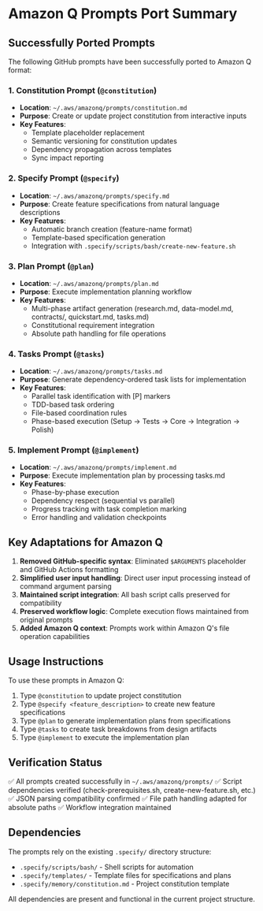 # Amazon Q Prompts Port Summary

## Successfully Ported Prompts

The following GitHub prompts have been successfully ported to Amazon Q format:

### 1. Constitution Prompt (`@constitution`)
- **Location**: `~/.aws/amazonq/prompts/constitution.md`
- **Purpose**: Create or update project constitution from interactive inputs
- **Key Features**: 
  - Template placeholder replacement
  - Semantic versioning for constitution updates
  - Dependency propagation across templates
  - Sync impact reporting

### 2. Specify Prompt (`@specify`)
- **Location**: `~/.aws/amazonq/prompts/specify.md`
- **Purpose**: Create feature specifications from natural language descriptions
- **Key Features**:
  - Automatic branch creation (feature-name format)
  - Template-based specification generation
  - Integration with `.specify/scripts/bash/create-new-feature.sh`

### 3. Plan Prompt (`@plan`)
- **Location**: `~/.aws/amazonq/prompts/plan.md`
- **Purpose**: Execute implementation planning workflow
- **Key Features**:
  - Multi-phase artifact generation (research.md, data-model.md, contracts/, quickstart.md, tasks.md)
  - Constitutional requirement integration
  - Absolute path handling for file operations

### 4. Tasks Prompt (`@tasks`)
- **Location**: `~/.aws/amazonq/prompts/tasks.md`
- **Purpose**: Generate dependency-ordered task lists for implementation
- **Key Features**:
  - Parallel task identification with [P] markers
  - TDD-based task ordering
  - File-based coordination rules
  - Phase-based execution (Setup → Tests → Core → Integration → Polish)

### 5. Implement Prompt (`@implement`)
- **Location**: `~/.aws/amazonq/prompts/implement.md`
- **Purpose**: Execute implementation plan by processing tasks.md
- **Key Features**:
  - Phase-by-phase execution
  - Dependency respect (sequential vs parallel)
  - Progress tracking with task completion marking
  - Error handling and validation checkpoints

## Key Adaptations for Amazon Q

1. **Removed GitHub-specific syntax**: Eliminated `$ARGUMENTS` placeholder and GitHub Actions formatting
2. **Simplified user input handling**: Direct user input processing instead of command argument parsing
3. **Maintained script integration**: All bash script calls preserved for compatibility
4. **Preserved workflow logic**: Complete execution flows maintained from original prompts
5. **Added Amazon Q context**: Prompts work within Amazon Q's file operation capabilities

## Usage Instructions

To use these prompts in Amazon Q:

1. Type `@constitution` to update project constitution
2. Type `@specify <feature_description>` to create new feature specifications
3. Type `@plan` to generate implementation plans from specifications
4. Type `@tasks` to create task breakdowns from design artifacts
5. Type `@implement` to execute the implementation plan

## Verification Status

✅ All prompts created successfully in `~/.aws/amazonq/prompts/`
✅ Script dependencies verified (check-prerequisites.sh, create-new-feature.sh, etc.)
✅ JSON parsing compatibility confirmed
✅ File path handling adapted for absolute paths
✅ Workflow integration maintained

## Dependencies

The prompts rely on the existing `.specify/` directory structure:
- `.specify/scripts/bash/` - Shell scripts for automation
- `.specify/templates/` - Template files for specifications and plans
- `.specify/memory/constitution.md` - Project constitution template

All dependencies are present and functional in the current project structure.
